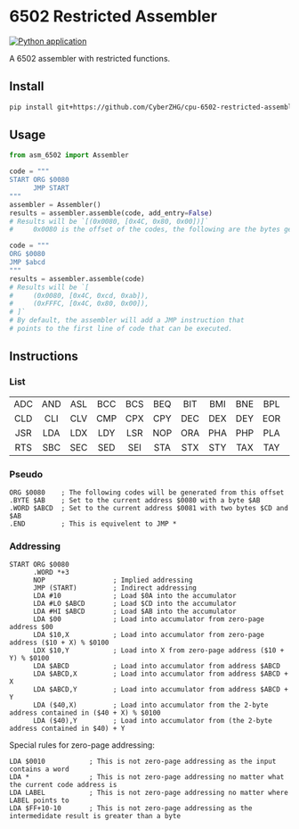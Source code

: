 # 6502 Restricted Assembler

[![Python application](https://github.com/CyberZHG/cpu-6502-restricted-assembler/actions/workflows/python-test.yml/badge.svg)](https://github.com/CyberZHG/cpu-6502-restricted-assembler/actions/workflows/python-test.yml)

A 6502 assembler with restricted functions.

## Install

```bash
pip install git+https://github.com/CyberZHG/cpu-6502-restricted-assembler@main
```

## Usage

```python
from asm_6502 import Assembler

code = """
START ORG $0080
      JMP START
"""
assembler = Assembler()
results = assembler.assemble(code, add_entry=False)
# Results will be `[(0x0080, [0x4C, 0x80, 0x00])]`
#     0x0080 is the offset of the codes, the following are the bytes generated by the assembler.

code = """
ORG $0080
JMP $abcd
"""
results = assembler.assemble(code)
# Results will be `[
#     (0x0080, [0x4C, 0xcd, 0xab]),
#     (0xFFFC, [0x4C, 0x80, 0x00]),
# ]`
# By default, the assembler will add a JMP instruction that 
# points to the first line of code that can be executed.
```

## Instructions

### List

|     |     |     |     |     |     |     |     |     |     |     |     |     |     |
|:---:|:---:|:---:|:---:|:---:|:---:|:---:|:---:|:---:|:---:|:---:|:---:|:---:|:---:|
| ADC | AND | ASL | BCC | BCS | BEQ | BIT | BMI | BNE | BPL | BRK | BVC | BVS | CLC |
| CLD | CLI | CLV | CMP | CPX | CPY | DEC | DEX | DEY | EOR | INC | INX | INY | JMP |
| JSR | LDA | LDX | LDY | LSR | NOP | ORA | PHA | PHP | PLA | PLP | ROL | ROR | RTI |
| RTS | SBC | SEC | SED | SEI | STA | STX | STY | TAX | TAY | TSX | TXA | TXS | TYA |


### Pseudo

```
ORG $0080    ; The following codes will be generated from this offset
.BYTE $AB    ; Set to the current address $0080 with a byte $AB
.WORD $ABCD  ; Set to the current address $0081 with two bytes $CD and $AB
.END         ; This is equivelent to JMP *
```

### Addressing

```
START ORG $0080
      .WORD *+3
      NOP                 ; Implied addressing
      JMP (START)         ; Indirect addressing
      LDA #10             ; Load $0A into the accumulator
      LDA #LO $ABCD       ; Load $CD into the accumulator
      LDA #HI $ABCD       ; Load $AB into the accumulator
      LDA $00             ; Load into accumulator from zero-page address $00
      LDA $10,X           ; Load into accumulator from zero-page address ($10 + X) % $0100
      LDX $10,Y           ; Load into X from zero-page address ($10 + Y) % $0100
      LDA $ABCD           ; Load into accumulator from address $ABCD
      LDA $ABCD,X         ; Load into accumulator from address $ABCD + X
      LDA $ABCD,Y         ; Load into accumulator from address $ABCD + Y
      LDA ($40,X)         ; Load into accumulator from the 2-byte address contained in ($40 + X) % $0100
      LDA ($40),Y         ; Load into accumulator from (the 2-byte address contained in $40) + Y
```

Special rules for zero-page addressing:

```
LDA $0010           ; This is not zero-page addressing as the input contains a word
LDA *               ; This is not zero-page addressing no matter what the current code address is
LDA LABEL           ; This is not zero-page addressing no matter where LABEL points to
LDA $FF+10-10       ; This is not zero-page addressing as the intermedidate result is greater than a byte
```
